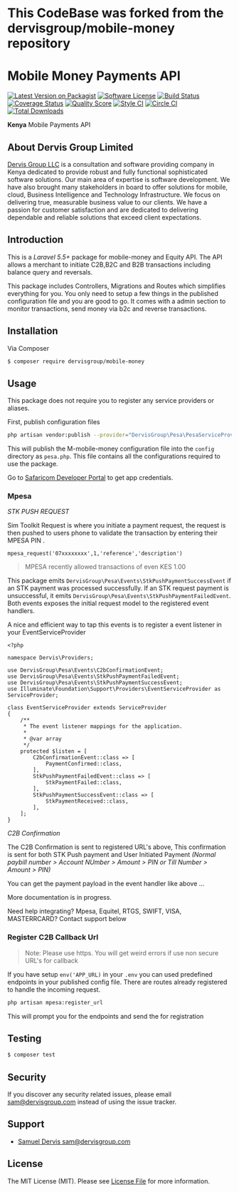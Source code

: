# This CodeBase was forked from the dervisgroup/mobile-money repository

# Mobile Money Payments API

[![Latest Version on Packagist][ico-version]][link-packagist]
[![Software License][ico-license]](LICENSE.md)
[![Build Status][ico-travis]][link-travis]
[![Coverage Status][ico-scrutinizer]][link-scrutinizer]
[![Quality Score][ico-code-quality]][link-code-quality]
[![Style CI][ico-style-ci]][link-style-ci]
[![Circle CI][ico-circle-ci]][link-circle-ci]
[![Total Downloads][ico-downloads]][link-downloads]

**Kenya** Mobile Payments API
## About Dervis Group Limited

[Dervis Group LLC](https://dervisgroup.com) is a consultation and software providing company in Kenya dedicated to provide robust and fully functional sophisticated software solutions. Our main area of expertise is software development. We have also brought many stakeholders in board to offer solutions for mobile, cloud, Business Intelligence and  Technology Infrastructure. We focus on delivering true, measurable business value to our clients. We have a passion for customer satisfaction and are dedicated to delivering dependable and reliable solutions that exceed client expectations.

## Introduction

This is a *Laravel 5.5+* package for mobile-money and Equity API. 
The API allows a merchant to initiate C2B,B2C and B2B transactions including balance query and reversals.

This package includes Controllers, Migrations and Routes which simplifies everything for you.
You only need to setup a few things in the published configuration file and you are good to go.
It comes with a admin section to monitor transactions, send money via b2c and reverse transactions.

## Installation

Via Composer

``` bash
$ composer require dervisgroup/mobile-money
```

## Usage

This package does not require you to register any service providers or aliases.

First, publish configuration files
```bash
php artisan vendor:publish --provider="DervisGroup\Pesa\PesaServiceProvider"
```
This will publish the M-mobile-money configuration file into the `config` directory as
`pesa.php`. 
This file contains all the configurations required to use the package. 

Go to [Safaricom Developer Portal](https://developer.safaricom.co.ke) to get app credentials.

### Mpesa

*STK PUSH REQUEST*

Sim Toolkit Request is where you initiate a payment request, the request is then pushed to users phone to validate the transaction by entering their MPESA PIN .

``mpesa_request('07xxxxxxxx',1,'reference','description')``
> MPESA recently allowed transactions of even KES 1.00

This package emits `DervisGroup\Pesa\Events\StkPushPaymentSuccessEvent` if an STK payment was processed successfully. 
If an STK request payment is unsuccessful, it emits `DervisGroup\Pesa\Events\StkPushPaymentFailedEvent`. Both events exposes the initial request model to the registered event handlers.

A nice and efficient way to tap this events is to register a event listener in your EventServiceProvider
````
<?php

namespace Dervis\Providers;

use DervisGroup\Pesa\Events\C2bConfirmationEvent;
use DervisGroup\Pesa\Events\StkPushPaymentFailedEvent;
use DervisGroup\Pesa\Events\StkPushPaymentSuccessEvent;
use Illuminate\Foundation\Support\Providers\EventServiceProvider as ServiceProvider;

class EventServiceProvider extends ServiceProvider
{
    /**
     * The event listener mappings for the application.
     *
     * @var array
     */
    protected $listen = [
        C2bConfirmationEvent::class => [
            PaymentConfirmed::class,
        ],
        StkPushPaymentFailedEvent::class => [
            StkPaymentFailed::class,
        ],
        StkPushPaymentSuccessEvent::class => [
            StkPaymentReceived::class,
        ],
    ];
}

````

*C2B Confirmation*

The C2B Confirmation is sent to registered URL's above, 
This confirmation is sent for both STK Push payment and User Initiated Payment _(Normal paybill number > Account NUmber > Amount > PIN or Till Number > Amount  > PIN)_

You can get the payment payload in the event handler like above ...

More documentation is in progress.

Need help integrating?  Mpesa, Equitel, RTGS, SWIFT, VISA, MASTERRCARD? Contact support below

### Register C2B Callback Url

> Note: Please use https. You will get weird errors if use non secure URL's for callback

If you have setup `env('APP_URL)` in your ``.env`` you can used predefined endpoints in your published config file.
There are routes already registered to handle the incoming request.
```bash
php artisan mpesa:register_url
```
This will prompt you for the endpoints and send the for registration

## Testing

``` bash
$ composer test
```

## Security

If you discover any security related issues, please email sam@dervisgroup.com instead of using the issue tracker.

## Support

- [Samuel Dervis <sam@dervisgroup.com>][link-author]

## License

The MIT License (MIT). Please see [License File](LICENSE.md) for more information.

[ico-version]: https://img.shields.io/packagist/v/dervisgroup/mobile-money.svg?style=flat-square
[ico-license]: https://img.shields.io/badge/license-MIT-brightgreen.svg?style=flat-square
[ico-travis]: https://img.shields.io/travis/dervisgroup/mobile-money/master.svg?style=flat-square
[ico-style-ci]: https://styleci.io/repos/122853134/shield?branch=master
[ico-circle-ci]: https://circleci.com/gh/dervisgroup/mobile-money.png?style=shield
[ico-scrutinizer]: https://img.shields.io/scrutinizer/coverage/g/dervisgroup/mobile-money.svg?style=flat-square
[ico-code-quality]: https://img.shields.io/scrutinizer/g/dervisgroup/mobile-money.svg?style=flat-square
[ico-downloads]: https://img.shields.io/packagist/dt/dervisgroup/mobile-money.svg?style=flat-square

[link-packagist]: https://packagist.org/packages/dervisgroup/mobile-money
[link-travis]: https://travis-ci.org/dervisgroup/mobile-money
[link-circle-ci]: https://circleci.com/gh/dervisgroup/mobile-money
[link-scrutinizer]: https://scrutinizer-ci.com/g/dervisgroup/mobile-money/code-structure
[link-code-quality]: https://scrutinizer-ci.com/g/dervisgroup/mobile-money
[link-downloads]: https://packagist.org/packages/dervisgroup/mobile-money
[link-style-ci]: https://styleci.io/repos/122853134
[link-author]: https://github.com/dervisgroup
[link-contributors]: ../../contributors
